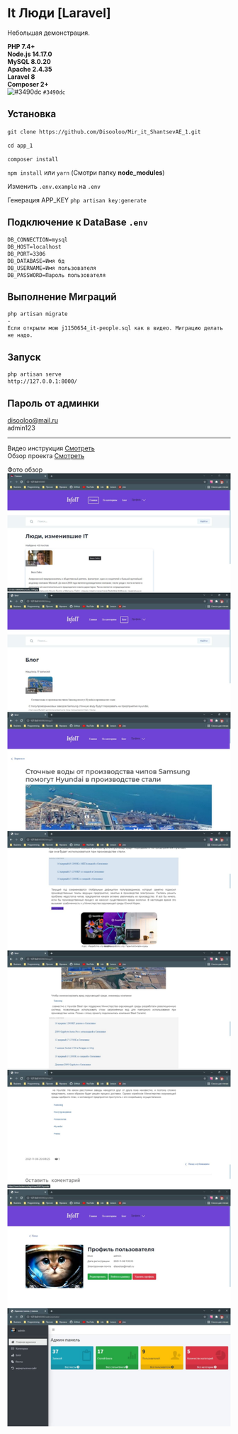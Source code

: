 # It Люди [Laravel]

Небольшая демонстрация.

**PHP 7.4+**  
**Node.js 14.17.0**    
**MySQL 8.0.20**  
**Apache 2.4.35**  
**Laravel 8**  
**Composer 2+** <br>
![#3490dc](https://via.placeholder.com/15/3490dc/000000?text=+) `#3490dc`


## Установка

`git clone https://github.com/Disooloo/Mir_it_ShantsevAE_1.git`

`cd app_1`

`composer install`

`npm install` или `yarn` (Смотри папку **node_modules**)

Изменить `.env.example` на `.env`

Генерация APP_KEY
`php artisan key:generate`


## Подключение к DataBase `.env`
```
DB_CONNECTION=mysql
DB_HOST=localhost
DB_PORT=3306
DB_DATABASE=Имя бд
DB_USERNAME=Имя пользователя 
DB_PASSWORD=Пароль пользователя
```

## Выполнение Миграций
```
php artisan migrate
-
Если открыли мою j1150654_it-people.sql как в видео. Миграцию делать не надо.
```
## Запуск 
```
php artisan serve
http://127.0.0.1:8000/
 ```

## Пароль от админки
disooloo@mail.ru  
admin123
<hr>
Видео инструкция <a href="https://disk.yandex.ru/i/UBKEkiHLkzEr2w">Смотреть</a> <br/>
Обзор проекта <a href="https://disk.yandex.ru/i/fMFQ8tzNAtTc9Q">Смотреть</a>

Фото обзор
![](https://github.com/Disooloo/Mir_it_ShantsevAE_1/blob/master/111233/1.jpg?raw=true)![](https://github.com/Disooloo/Mir_it_ShantsevAE_1/blob/master/111233/2.jpg?raw=true)![](https://github.com/Disooloo/Mir_it_ShantsevAE_1/blob/master/111233/3.jpg?raw=true)![](https://github.com/Disooloo/Mir_it_ShantsevAE_1/blob/master/111233/4.jpg?raw=true)![](https://github.com/Disooloo/Mir_it_ShantsevAE_1/blob/master/111233/5.jpg?raw=true)![](https://github.com/Disooloo/Mir_it_ShantsevAE_1/blob/master/111233/6.jpg?raw=true)![](https://github.com/Disooloo/Mir_it_ShantsevAE_1/blob/master/111233/7.jpg?raw=true)![](https://github.com/Disooloo/Mir_it_ShantsevAE_1/blob/master/111233/8.jpg?raw=true)


